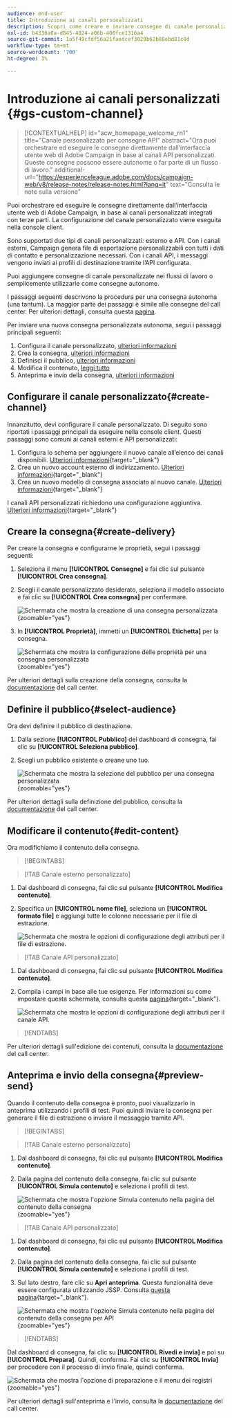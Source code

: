 ```yaml
---
audience: end-user
title: Introduzione ai canali personalizzati
description: Scopri come creare e inviare consegne di canale personalizzate con Adobe Campaign Web
exl-id: b4336a0a-d845-4024-a06b-400fce1316a4
source-git-commit: 1a5f49cfdf56a21faedcef3029b62b88ebd81c8d
workflow-type: tm+mt
source-wordcount: '700'
ht-degree: 3%

---
```


# Introduzione ai canali personalizzati {#gs-custom-channel}

>[!CONTEXTUALHELP]
>id="acw_homepage_welcome_rn1"
>title="Canale personalizzato per consegne API"
>abstract="Ora puoi orchestrare ed eseguire le consegne direttamente dall’interfaccia utente web di Adobe Campaign in base ai canali API personalizzati. Queste consegne possono essere autonome o far parte di un flusso di lavoro."
>additional-url="https://experienceleague.adobe.com/docs/campaign-web/v8/release-notes/release-notes.html?lang=it" text="Consulta le note sulla versione"

Puoi orchestrare ed eseguire le consegne direttamente dall’interfaccia utente web di Adobe Campaign, in base ai canali personalizzati integrati con terze parti. La configurazione del canale personalizzato viene eseguita nella console client.

Sono supportati due tipi di canali personalizzati: esterno e API. Con i canali esterni, Campaign genera file di esportazione personalizzabili con tutti i dati di contatto e personalizzazione necessari. Con i canali API, i messaggi vengono inviati ai profili di destinazione tramite l’API configurata.

Puoi aggiungere consegne di canale personalizzate nei flussi di lavoro o semplicemente utilizzarle come consegne autonome.

I passaggi seguenti descrivono la procedura per una consegna autonoma (una tantum). La maggior parte dei passaggi è simile alle consegne del call center. Per ulteriori dettagli, consulta questa [pagina](../call-center/create-call-center.md).

Per inviare una nuova consegna personalizzata autonoma, segui i passaggi principali seguenti:

1. Configura il canale personalizzato, [ulteriori informazioni](#create-channel)
1. Crea la consegna, [ulteriori informazioni](#create-delivery)
1. Definisci il pubblico, [ulteriori informazioni](#select-audience)
1. Modifica il contenuto, [leggi tutto](#edit-content)
1. Anteprima e invio della consegna, [ulteriori informazioni](#preview-send)

## Configurare il canale personalizzato{#create-channel}

Innanzitutto, devi configurare il canale personalizzato. Di seguito sono riportati i passaggi principali da eseguire nella console client. Questi passaggi sono comuni ai canali esterni e API personalizzati:

1. Configura lo schema per aggiungere il nuovo canale all’elenco dei canali disponibili. [Ulteriori informazioni](https://experienceleague.adobe.com/docs/campaign/campaign-v8/send/custom-channel.html?lang=it#configure-schema){target="_blank"}
1. Crea un nuovo account esterno di indirizzamento. [Ulteriori informazioni](https://experienceleague.adobe.com/docs/campaign/campaign-v8/send/custom-channel.html?lang=it#reate-ext-account){target="_blank"}
1. Crea un nuovo modello di consegna associato al nuovo canale. [Ulteriori informazioni](https://experienceleague.adobe.com/docs/campaign/campaign-v8/send/custom-channel.html?lang=it#create-template){target="_blank"}

I canali API personalizzati richiedono una configurazione aggiuntiva. [Ulteriori informazioni](https://experienceleague.adobe.com/docs/campaign/campaign-v8/send/custom-channel.html?lang=it#api-additional){target="_blank"}

## Creare la consegna{#create-delivery}

Per creare la consegna e configurarne le proprietà, segui i passaggi seguenti:

1. Seleziona il menu **[!UICONTROL Consegne]** e fai clic sul pulsante **[!UICONTROL Crea consegna]**.

1. Scegli il canale personalizzato desiderato, seleziona il modello associato e fai clic su **[!UICONTROL Crea consegna]** per confermare.

   ![Schermata che mostra la creazione di una consegna personalizzata](assets/cus-create.png){zoomable="yes"}

1. In **[!UICONTROL Proprietà]**, immetti un **[!UICONTROL Etichetta]** per la consegna.

   ![Schermata che mostra la configurazione delle proprietà per una consegna personalizzata](assets/cus-properties.png){zoomable="yes"}

Per ulteriori dettagli sulla creazione della consegna, consulta la [documentazione](../call-center/create-call-center.md#create-delivery) del call center.

## Definire il pubblico{#select-audience}

Ora devi definire il pubblico di destinazione.

1. Dalla sezione **[!UICONTROL Pubblico]** del dashboard di consegna, fai clic su **[!UICONTROL Seleziona pubblico]**.

1. Scegli un pubblico esistente o creane uno tuo.

   ![Schermata che mostra la selezione del pubblico per una consegna personalizzata](assets/cc-audience2.png){zoomable="yes"}

Per ulteriori dettagli sulla definizione del pubblico, consulta la [documentazione](../call-center/create-call-center.md#select-audience) del call center.

## Modificare il contenuto{#edit-content}

Ora modifichiamo il contenuto della consegna.

>[!BEGINTABS]

>[!TAB Canale esterno personalizzato]

1. Dal dashboard di consegna, fai clic sul pulsante **[!UICONTROL Modifica contenuto]**.

1. Specifica un **[!UICONTROL nome file]**, seleziona un **[!UICONTROL formato file]** e aggiungi tutte le colonne necessarie per il file di estrazione.

   ![Schermata che mostra le opzioni di configurazione degli attributi per il file di estrazione.](assets/cc-content-attributes.png)

>[!TAB Canale API personalizzato]

1. Dal dashboard di consegna, fai clic sul pulsante **[!UICONTROL Modifica contenuto]**.

1. Compila i campi in base alle tue esigenze. Per informazioni su come impostare questa schermata, consulta questa [pagina](https://experienceleague.adobe.com/docs/campaign/campaign-v8/send/custom-channel.html?lang=it#api-additional-screen){target="_blank"}.

   ![Schermata che mostra le opzioni di configurazione degli attributi per il canale API.](assets/cc-content-attributes-api.png)

>[!ENDTABS]

Per ulteriori dettagli sull&#39;edizione dei contenuti, consulta la [documentazione](../call-center/create-call-center.md#edit-content) del call center.

## Anteprima e invio della consegna{#preview-send}

Quando il contenuto della consegna è pronto, puoi visualizzarlo in anteprima utilizzando i profili di test. Puoi quindi inviare la consegna per generare il file di estrazione o inviare il messaggio tramite API.

>[!BEGINTABS]

>[!TAB Canale esterno personalizzato]

1. Dal dashboard di consegna, fai clic sul pulsante **[!UICONTROL Modifica contenuto]**.

1. Dalla pagina del contenuto della consegna, fai clic sul pulsante **[!UICONTROL Simula contenuto]** e seleziona i profili di test.

   ![Schermata che mostra l&#39;opzione Simula contenuto nella pagina del contenuto della consegna](assets/cus-simulate.png){zoomable="yes"}

>[!TAB Canale API personalizzato]

1. Dal dashboard di consegna, fai clic sul pulsante **[!UICONTROL Modifica contenuto]**.

1. Dalla pagina del contenuto della consegna, fai clic sul pulsante **[!UICONTROL Simula contenuto]** e seleziona i profili di test.

1. Sul lato destro, fare clic su **Apri anteprima**. Questa funzionalità deve essere configurata utilizzando JSSP. Consulta [questa pagina](https://experienceleague.adobe.com/docs/campaign/campaign-v8/send/custom-channel.html?lang=it#api-additional-preview){target="_blank"}.

   ![Schermata che mostra l&#39;opzione Simula contenuto nella pagina del contenuto della consegna per API](assets/cus-simulate-api.png){zoomable="yes"}

>[!ENDTABS]

Dal dashboard di consegna, fai clic su **[!UICONTROL Rivedi e invia]** e poi su **[!UICONTROL Prepara]**. Quindi, conferma. Fai clic su **[!UICONTROL Invia]** per procedere con il processo di invio finale, quindi conferma.

![Schermata che mostra l&#39;opzione di preparazione e il menu dei registri](assets/cus-prepare.png){zoomable="yes"}

Per ulteriori dettagli sull&#39;anteprima e l&#39;invio, consulta la [documentazione](../call-center/create-call-center.md#preview-send) del call center.
